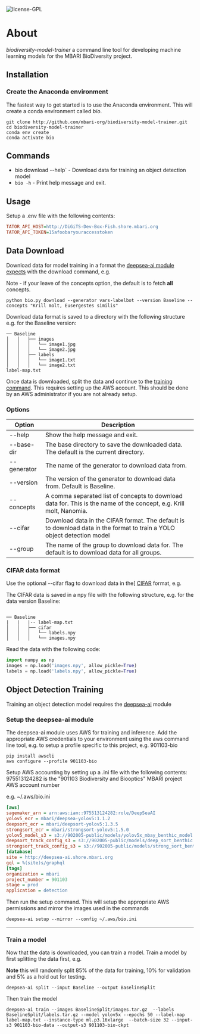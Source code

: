 ![license-GPL](https://img.shields.io/badge/license-GPL-blue)

# About

*biodiversity-model-trainer*  a command line tool for developing machine learning models for 
the MBARI BioDiversity project.

## Installation 

### Create the Anaconda environment

The fastest way to get started is to use the Anaconda environment.  This will create a conda environment called *bio*.
```shell
git clone http://github.com/mbari-org/biodiversity-model-trainer.git
cd biodiversity-model-trainer
conda env create 
conda activate bio
```

## Commands

* bio download --help` - Download data for training an object detection model 
* `bio -h` - Print help message and exit.
  
## Usage

Setup a .env file with the following contents:

```ini
TATOR_API_HOST=http://DiGiTS-Dev-Box-Fish.shore.mbari.org
TATOR_API_TOKEN=15afoobaryouraccesstoken
```

## Data Download

Download data for model training in a format the [deepsea-ai module expects](https://docs.mbari.org/deepsea-ai/data/) with the download command, e.g.

Note - if your leave of the concepts option, the default is to fetch **all** concepts.

```shell
python bio.py download --generator vars-labelbot --version Baseline --concepts "Krill molt, Eusergestes similis"
```

Download data format is saved to a directory with the following structure e.g. for the Baseline version:

```
── Baseline
│   │   ├── images
│   │   │   └── image1.jpg
│   │   │   └── image2.jpg
│   │   ├── labels
│   │   │   └── image1.txt
│   │   │   └── image2.txt
label-map.txt 
```
 
Once data is downloaded, split the data and continue to the [training command](https://docs.mbari.org/deepsea-ai/commands/train/). This requires setting up the AWS account.
This should be done by an AWS administrator if you are not already setup.

### Options

| Option | Description                                                                                                              |
| --- |--------------------------------------------------------------------------------------------------------------------------|
 | --help | Show the help message and exit.                                                                                          |
| --base-dir | The base directory to save the downloaded data.  The default is the current directory.                                   |
| --generator| The name of the generator to download data from.                                                                         |
| --version| The version of the generator to download data from. Default is Baseline.                                                 |
| --concepts| A comma separated list of concepts to download data for.  This is the name of the concept, e.g. Krill molt, Nanomia.     |
| --cifar| Download data in the CIFAR format.  The default is to download data in the format to train a YOLO object detection model |
| --group| The name of the group to download data for.  The default is to download data for all groups.                             |

### CIFAR data format

Use the optional --cifar flag to download data in the[ [CIFAR](https://www.cs.toronto.edu/~kriz/cifar.html) format, e.g.

The CIFAR data is saved in a npy file with the following structure, e.g. for the data version Baseline:
```shell 

── Baseline
|   |   |-- label-map.txt
│   │   ├── cifar
│   │   │   └── labels.npy 
│   │   │   └── images.npy
```

Read the data with the following code:

```python
import numpy as np
images = np.load('images.npy', allow_pickle=True)
labels = np.load('labels.npy', allow_pickle=True)
```


## Object Detection Training

Training an object detection model requires the [deepsea-ai](https://github.com/mbari-org/deepsea-ai) module
 

### Setup the deepsea-ai module

The deepsea-ai module uses AWS for training and inference.  Add the appropriate AWS credentials to your environment using the aws command line tool, e.g.
to setup a profile specific to this project, e.g. 901103-bio

```
pip install awscli
aws configure --profile 901103-bio
``` 

Setup AWS accounting by setting up a .ini file with the following contents:
975513124282 is the "901103 Biodiversity and Biooptics" MBARI project AWS account number

e.g. ~/.aws/bio.ini
```ini
[aws]
sagemaker_arn = arn:aws:iam::975513124282:role/DeepSeaAI
yolov5_ecr = mbari/deepsea-yolov5:1.1.2
deepsort_ecr = mbari/deepsort-yolov5:1.3.5
strongsort_ecr = mbari/strongsort-yolov5:1.5.0
yolov5_model_s3 = s3://902005-public/models/yolov5x_mbay_benthic_model.tar.gz
deepsort_track_config_s3 = s3://902005-public/models/deep_sort_benthic.yaml
strongsort_track_config_s3 = s3://902005-public/models/strong_sort_benthic.yaml
[database]
site = http://deepsea-ai.shore.mbari.org
gql = %(site)s/graphql
[tags]
organization = mbari
project_number = 901103
stage = prod 
application = detection
```

Then run the setup command.  This will setup the appropriate AWS permissions and mirror the images used in the commands


```shell
deepsea-ai setup --mirror --config ~/.aws/bio.ini
```
---

### Train a model

Now that the data is downloaded, you can train a model.  Train a model by first splitting the data first, e.g.

**Note** this will randomly split 85% of the data for training, 10% for validation and 5% as a hold out for testing.

```shell
deepsea-ai split --input Baseline --output BaselineSplit
```

Then train the model

```shell
deepsea-ai train --images BaselineSplit/images.tar.gz  --labels BaselineSplit/labels.tar.gz --model yolov5x --epochs 50 --label-map label-map.txt --instance-type ml.p3.16xlarge  --batch-size 32 --input-s3 901103-bio-data --output-s3 901103-bio-ckpt
```
